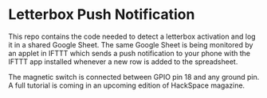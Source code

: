 # Letterbox Push Notification
This repo contains the code needed to detect a letterbox activation and log it in a shared Google Sheet. The same Google Sheet is being monitored by an applet in IFTTT which sends a push notification to your phone with the IFTTT app installed whenever a new row is added to the spreadsheet.

The magnetic switch is connected between GPIO pin 18 and any ground pin. A full tutorial is coming in an upcoming edition of HackSpace magazine.